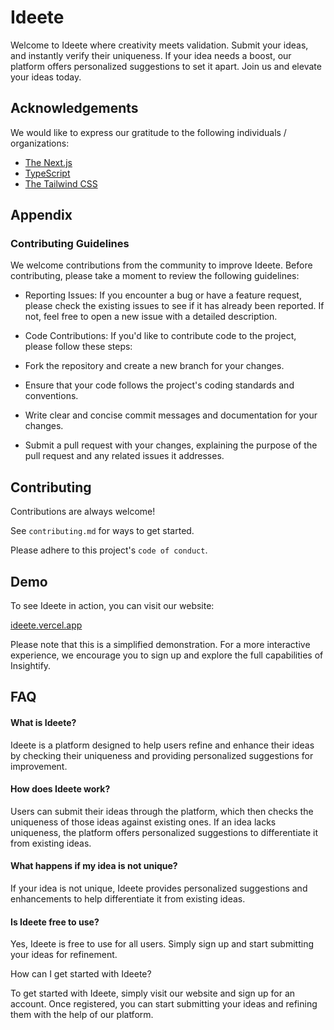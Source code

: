 # Ideete

Welcome to Ideete where creativity meets validation. Submit your ideas, and instantly verify their uniqueness. If your idea needs a boost, our platform offers personalized suggestions to set it apart. Join us and elevate your ideas today.


## Acknowledgements

We would like to express our gratitude to the following individuals / organizations:

 - [The Next.js](https://nextjs.org/)
 - [TypeScript](https://www.typescriptlang.org/)
 - [The Tailwind CSS](https://tailwindcss.com/)



## Appendix

### Contributing Guidelines

We welcome contributions from the community to improve Ideete. Before contributing, please take a moment to review the following guidelines:

 - Reporting Issues: If you encounter a bug or have a feature request, please check the existing issues to see if it has already been reported. If not, feel free to open a new issue with a detailed description.

 - Code Contributions: If you'd like to contribute code to the project, please follow these steps:

 - Fork the repository and create a new branch for your changes.
 - Ensure that your code follows the project's coding standards and conventions.
 - Write clear and concise commit messages and documentation for your changes.
 - Submit a pull request with your changes, explaining the purpose of the pull request and any related issues it addresses.


## Contributing

Contributions are always welcome!

See `contributing.md` for ways to get started.

Please adhere to this project's `code of conduct`.


## Demo

To see Ideete in action, you can visit our website:

[ideete.vercel.app](https://ideete.vercel.app)

Please note that this is a simplified demonstration. For a more interactive experience, we encourage you to sign up and explore the full capabilities of Insightify.






## FAQ

#### What is Ideete?

Ideete is a platform designed to help users refine and enhance their ideas by checking their uniqueness and providing personalized suggestions for improvement.

#### How does Ideete work?

Users can submit their ideas through the platform, which then checks the uniqueness of those ideas against existing ones. If an idea lacks uniqueness, the platform offers personalized suggestions to differentiate it from existing ideas.

#### What happens if my idea is not unique?

If your idea is not unique, Ideete provides personalized suggestions and enhancements to help differentiate it from existing ideas.

#### Is Ideete free to use?

Yes, Ideete is free to use for all users. Simply sign up and start submitting your ideas for refinement.

How can I get started with Ideete?

To get started with Ideete, simply visit our website and sign up for an account. Once registered, you can start submitting your ideas and refining them with the help of our platform.
